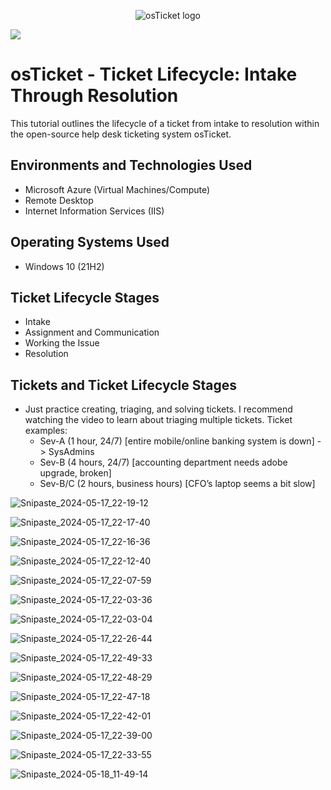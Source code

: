 
<p align="center">
<img src="https://i.imgur.com/Clzj7Xs.png" alt="osTicket logo"/>
</p>

![](https://i.imgur.com/waxVImv.png)

<h1>osTicket - Ticket Lifecycle: Intake Through Resolution</h1>
This tutorial outlines the lifecycle of a ticket from intake to resolution within the open-source help desk ticketing system osTicket.<br />


<h2>Environments and Technologies Used</h2>

- Microsoft Azure (Virtual Machines/Compute)
- Remote Desktop
- Internet Information Services (IIS)

<h2>Operating Systems Used </h2>

- Windows 10</b> (21H2)

<h2>Ticket Lifecycle Stages</h2>

- Intake
- Assignment and Communication
- Working the Issue
- Resolution

<h2>Tickets and Ticket Lifecycle Stages</h2>

- Just practice creating, triaging, and solving tickets. I recommend watching the video to learn about triaging multiple tickets.
Ticket examples:
  - Sev-A (1 hour, 24/7) [entire mobile/online banking system is down] -> SysAdmins
  - Sev-B (4 hours, 24/7) [accounting department needs adobe upgrade, broken]
  - Sev-B/C (2 hours, business hours) [CFO’s laptop seems a bit slow]


![Snipaste_2024-05-17_22-19-12](https://github.com/AGZ2789/ticket-lifecycle/assets/84995125/2b97ee67-f93d-4a2c-9505-024f09987775)

![Snipaste_2024-05-17_22-17-40](https://github.com/AGZ2789/ticket-lifecycle/assets/84995125/92d7d695-641a-4a6f-a313-607f8f9f6c79)

![Snipaste_2024-05-17_22-16-36](https://github.com/AGZ2789/ticket-lifecycle/assets/84995125/ab710985-b263-43cd-b69d-5c54be6ce57a)

![Snipaste_2024-05-17_22-12-40](https://github.com/AGZ2789/ticket-lifecycle/assets/84995125/3abb540d-7327-4244-8080-781935458bd5)

![Snipaste_2024-05-17_22-07-59](https://github.com/AGZ2789/ticket-lifecycle/assets/84995125/260b3348-db32-4617-b66c-c6913f7b90c8)

![Snipaste_2024-05-17_22-03-36](https://github.com/AGZ2789/ticket-lifecycle/assets/84995125/e88e33ec-3bb8-453a-8832-787e91032b62)

![Snipaste_2024-05-17_22-03-04](https://github.com/AGZ2789/ticket-lifecycle/assets/84995125/0650acfd-504b-462f-9af8-84d24e8bdad0)

![Snipaste_2024-05-17_22-26-44](https://github.com/AGZ2789/ticket-lifecycle/assets/84995125/2f7fcc5f-6af4-4d8e-a8e5-8b1237a15217)

![Snipaste_2024-05-17_22-49-33](https://github.com/AGZ2789/ticket-lifecycle/assets/84995125/d537239f-1b49-42c6-894f-f0f3232a4be5)

![Snipaste_2024-05-17_22-48-29](https://github.com/AGZ2789/ticket-lifecycle/assets/84995125/cb775ce3-568f-4e53-983d-ec66d30e4468)

![Snipaste_2024-05-17_22-47-18](https://github.com/AGZ2789/ticket-lifecycle/assets/84995125/dfe8d632-6c72-48de-8ec6-b81fdd974965)

![Snipaste_2024-05-17_22-42-01](https://github.com/AGZ2789/ticket-lifecycle/assets/84995125/7ae022ca-dfef-42ba-8f51-c35cc8b02898)

![Snipaste_2024-05-17_22-39-00](https://github.com/AGZ2789/ticket-lifecycle/assets/84995125/4e19a3ed-8223-4b6c-adc0-be5c33afc797)

![Snipaste_2024-05-17_22-33-55](https://github.com/AGZ2789/ticket-lifecycle/assets/84995125/2f9bc52d-65f9-47db-b29b-0a1bcb96b054)

![Snipaste_2024-05-18_11-49-14](https://github.com/AGZ2789/ticket-lifecycle/assets/84995125/ea61ffa6-3b00-41b6-941b-6c30db0673d2)





